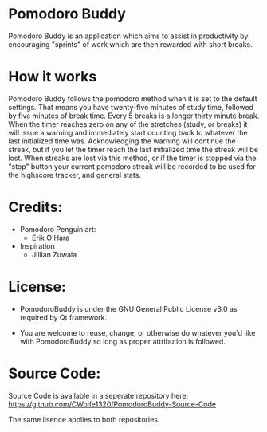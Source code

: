 # Pomodoro Buddy
Pomodoro Buddy is an application which aims to assist in productivity by encouraging "sprints" of work which are then rewarded with short breaks.


# How it works
Pomodoro Buddy follows the pomodoro method when it is set to the default settings. That means you have twenty-five minutes of study time, followed by five minutes of break time.
Every 5 breaks is a longer thirty minute break. When the timer reaches zero on any of the stretches (study, or breaks) it will issue a warning and immediately start counting back to whatever the
last initialized time was. Acknowledging the warning will continue the streak, but if you let the timer reach the last initialized time the streak will be lost. When streaks are
lost via this method, or if the timer is stopped via the "stop" button your current pomodoro streak will be recorded to be used for the highscore tracker, and general stats.


# Credits:
* Pomodoro Penguin art:
  * Erik O'Hara
* Inspiration
  * Jillian Zuwala
  
  
# License:

* PomodoroBuddy is under the GNU General Public License v3.0 as required by Qt framework.

* You are welcome to reuse, change, or otherwise do whatever you'd like with PomodoroBuddy so long as proper attribution is followed.

# Source Code:

Source Code is available in a seperate repository here: https://github.com/CWolfe1320/PomodoroBuddy-Source-Code

The same lisence applies to both repositories.
